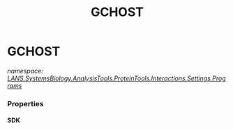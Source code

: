 ﻿---
title: GCHOST
---

# GCHOST
_namespace: [LANS.SystemsBiology.AnalysisTools.ProteinTools.Interactions.Settings.Programs](N-LANS.SystemsBiology.AnalysisTools.ProteinTools.Interactions.Settings.Programs.html)_





### Properties

#### SDK


